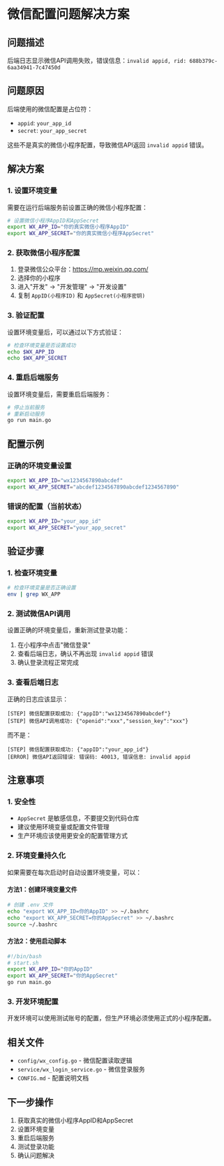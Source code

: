 # 微信配置问题解决方案

## 问题描述
后端日志显示微信API调用失败，错误信息：`invalid appid, rid: 688b379c-6aa34941-7c47450d`

## 问题原因
后端使用的微信配置是占位符：
- `appid`: `your_app_id`
- `secret`: `your_app_secret`

这些不是真实的微信小程序配置，导致微信API返回 `invalid appid` 错误。

## 解决方案

### 1. 设置环境变量
需要在运行后端服务前设置正确的微信小程序配置：

```bash
# 设置微信小程序AppID和AppSecret
export WX_APP_ID="你的真实微信小程序AppID"
export WX_APP_SECRET="你的真实微信小程序AppSecret"
```

### 2. 获取微信小程序配置
1. 登录微信公众平台：https://mp.weixin.qq.com/
2. 选择你的小程序
3. 进入"开发" -> "开发管理" -> "开发设置"
4. 复制 `AppID(小程序ID)` 和 `AppSecret(小程序密钥)`

### 3. 验证配置
设置环境变量后，可以通过以下方式验证：

```bash
# 检查环境变量是否设置成功
echo $WX_APP_ID
echo $WX_APP_SECRET
```

### 4. 重启后端服务
设置环境变量后，需要重启后端服务：

```bash
# 停止当前服务
# 重新启动服务
go run main.go
```

## 配置示例

### 正确的环境变量设置
```bash
export WX_APP_ID="wx1234567890abcdef"
export WX_APP_SECRET="abcdef1234567890abcdef1234567890"
```

### 错误的配置（当前状态）
```bash
export WX_APP_ID="your_app_id"
export WX_APP_SECRET="your_app_secret"
```

## 验证步骤

### 1. 检查环境变量
```bash
# 检查环境变量是否正确设置
env | grep WX_APP
```

### 2. 测试微信API调用
设置正确的环境变量后，重新测试登录功能：

1. 在小程序中点击"微信登录"
2. 查看后端日志，确认不再出现 `invalid appid` 错误
3. 确认登录流程正常完成

### 3. 查看后端日志
正确的日志应该显示：
```
[STEP] 微信配置获取成功: {"appID":"wx1234567890abcdef"}
[STEP] 微信API调用成功: {"openid":"xxx","session_key":"xxx"}
```

而不是：
```
[STEP] 微信配置获取成功: {"appID":"your_app_id"}
[ERROR] 微信API返回错误: 错误码: 40013, 错误信息: invalid appid
```

## 注意事项

### 1. 安全性
- `AppSecret` 是敏感信息，不要提交到代码仓库
- 建议使用环境变量或配置文件管理
- 生产环境应该使用更安全的配置管理方式

### 2. 环境变量持久化
如果需要在每次启动时自动设置环境变量，可以：

#### 方法1：创建环境变量文件
```bash
# 创建 .env 文件
echo "export WX_APP_ID=你的AppID" >> ~/.bashrc
echo "export WX_APP_SECRET=你的AppSecret" >> ~/.bashrc
source ~/.bashrc
```

#### 方法2：使用启动脚本
```bash
#!/bin/bash
# start.sh
export WX_APP_ID="你的AppID"
export WX_APP_SECRET="你的AppSecret"
go run main.go
```

### 3. 开发环境配置
开发环境可以使用测试账号的配置，但生产环境必须使用正式的小程序配置。

## 相关文件
- `config/wx_config.go` - 微信配置读取逻辑
- `service/wx_login_service.go` - 微信登录服务
- `CONFIG.md` - 配置说明文档

## 下一步操作
1. 获取真实的微信小程序AppID和AppSecret
2. 设置环境变量
3. 重启后端服务
4. 测试登录功能
5. 确认问题解决 